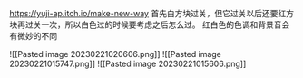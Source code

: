https://yuji-ap.itch.io/make-new-way
首先白方块过关，但它过关以后还要红方块再过关一次，所以白色过的时候要考虑之后怎么过。
红白色的色调和背景音会有微妙的不同


![[Pasted image 20230221020606.png]]
![[Pasted image 20230221015747.png]]
![[Pasted image 20230221015606.png]]